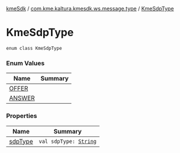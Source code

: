 [kmeSdk](../../index.md) / [com.kme.kaltura.kmesdk.ws.message.type](../index.md) / [KmeSdpType](./index.md)

# KmeSdpType

`enum class KmeSdpType`

### Enum Values

| Name | Summary |
|---|---|
| [OFFER](-o-f-f-e-r.md) |  |
| [ANSWER](-a-n-s-w-e-r.md) |  |

### Properties

| Name | Summary |
|---|---|
| [sdpType](sdp-type.md) | `val sdpType: `[`String`](https://kotlinlang.org/api/latest/jvm/stdlib/kotlin/-string/index.html) |
